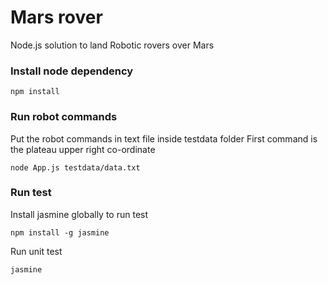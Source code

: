 # Mars rover

Node.js solution to land Robotic rovers over Mars

### Install node dependency
```
npm install
```

### Run robot commands
Put the robot commands in text file inside testdata folder
First command is the plateau upper right co-ordinate

```
node App.js testdata/data.txt
```

### Run test
Install jasmine globally to run test
```
npm install -g jasmine
```

Run unit test
```
jasmine
```